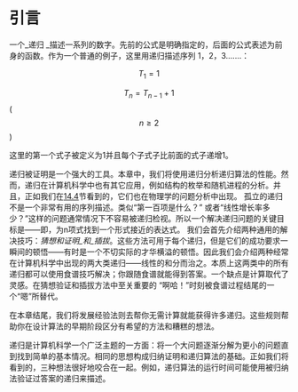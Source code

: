 # 引言

一个\_递归 \_描述一系列的数字。先前的公式是明确指定的，后面的公式表述为前身的函数。作为一个普通的例子，这里用递归描述序列 1，2，3.......：

$$T_1 = 1$$

$$T_n = T_{n-1} + 1$$ ( $$n \ge 2$$ )

这里的第一个式子被定义为1并且每个子式子比前面的式子递增1。

递归被证明是一个强大的工具。本章中，我们将使用递归分析递归算法的性能。然而，递归在计算机科学中也有其它应用，例如结构的枚举和随机进程的分析。并且，正如我们在[14.4](https://finit-xu.gitbook.io/msc20180606/iii-counting/14-sums-and-asymptotics/14.4-hanging-out-over-the-edge)节看到的，它们也在物理学的问题分析中出现。 孤立的递归不是一个非常有用的序列描述。类似“第一百项是什么？” 或者“线性增长率多少？”这样的问题通常情况下不容易被递归检视。所以一个解决递归问题的关键目标是——即，为n项式找到一个形式接近的表达式。 我们会首先介绍两种通用的解决技巧：_猜想和证明\_和\_插拔_。这些方法可用于每个递归，但是它们的成功要求一瞬间的顿悟——有时是一个不切实际的才华横溢的顿悟。因此我们会介绍两种经常在计算机科学中出现的两大类递归——线性的和分而治之。本质上这两类中的所有递归都可以使用食谱技巧解决；你跟随食谱就能得到答案。一个缺点是计算取代了灵感。在猜想验证和插拔方法中至关重要的 “啊哈！”时刻被食谱过程结尾的一个“嗯”所替代。

&#x20;    在本章结尾，我们将发展经验法则去帮你无需计算就能获得许多递归。这些规则帮助你在设计算法的早期阶段区分有希望的方法和糟糕的想法。&#x20;

&#x20;   递归是计算机科学一个广泛主题的一方面：将一个大问题逐渐分解为更小的问题直到找到简单的基本情况。相同的思想构成归纳证明和递归算法的基础。正如我们将看到的，三种想法很好地咬合在一起。例如，递归算法的运行时间可能使用被归纳法验证过答案的递归来描述。
